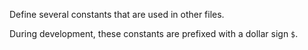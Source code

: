 Define several constants that are used in other files.

During development, these constants are prefixed with a dollar sign `$`.